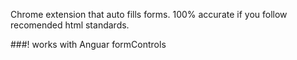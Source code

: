 Chrome extension that auto fills forms. 100% accurate if you follow recomended html standards.

###!
works with Anguar formControls